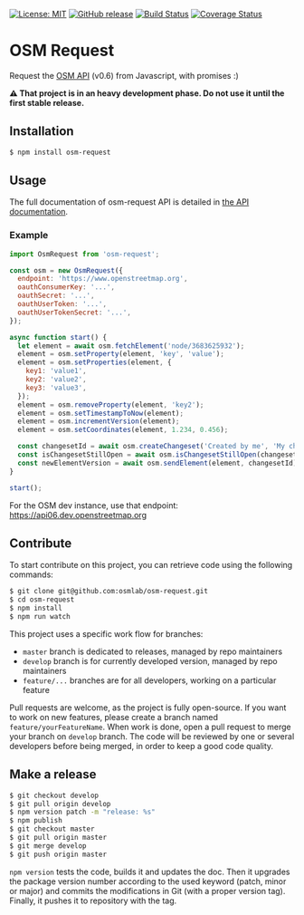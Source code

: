 [![License: MIT](https://img.shields.io/badge/license-MIT-blue.svg)](https://opensource.org/licenses/MIT)
[![GitHub release](https://img.shields.io/github/release/osmlab/osm-request.svg)](https://github.com/osmlab/osm-request/releases)
[![Build Status](https://api.travis-ci.org/osmlab/osm-request.svg?branch=develop)](http://travis-ci.org/osmlab/osm-request)
[![Coverage Status](https://coveralls.io/repos/github/osmlab/osm-request/badge.svg?branch=develop)](https://coveralls.io/github/osmlab/osm-request?branch=develop)

# OSM Request

Request the [OSM API](https://wiki.openstreetmap.org/wiki/API) (v0.6) from Javascript, with promises :)

**⚠ That project is in an heavy development phase. Do not use it until the first stable release.**


## Installation

```sh
$ npm install osm-request
```


## Usage

The full documentation of osm-request API is detailed in [the API documentation](API.md).

### Example

```javascript
import OsmRequest from 'osm-request';

const osm = new OsmRequest({
  endpoint: 'https://www.openstreetmap.org',
  oauthConsumerKey: '...',
  oauthSecret: '...',
  oauthUserToken: '...',
  oauthUserTokenSecret: '...',
});

async function start() {
  let element = await osm.fetchElement('node/3683625932');
  element = osm.setProperty(element, 'key', 'value');
  element = osm.setProperties(element, {
    key1: 'value1',
    key2: 'value2',
    key3: 'value3',
  });
  element = osm.removeProperty(element, 'key2');
  element = osm.setTimestampToNow(element);
  element = osm.incrementVersion(element);
  element = osm.setCoordinates(element, 1.234, 0.456);

  const changesetId = await osm.createChangeset('Created by me', 'My changeset comment');
  const isChangesetStillOpen = await osm.isChangesetStillOpen(changesetId);
  const newElementVersion = await osm.sendElement(element, changesetId);
}

start();
```

For the OSM dev instance, use that endpoint: https://api06.dev.openstreetmap.org


## Contribute

To start contribute on this project, you can retrieve code using the following commands:

```sh
$ git clone git@github.com:osmlab/osm-request.git
$ cd osm-request
$ npm install
$ npm run watch
```

This project uses a specific work flow for branches:

* `master` branch is dedicated to releases, managed by repo maintainers
* `develop` branch is for currently developed version, managed by repo maintainers
* `feature/...` branches are for all developers, working on a particular feature

Pull requests are welcome, as the project is fully open-source. If you want to work on new features, please create a branch named `feature/yourFeatureName`. When work is done, open a pull request to merge your branch on `develop` branch. The code will be reviewed by one or several developers before being merged, in order to keep a good code quality.


## Make a release

```sh
$ git checkout develop
$ git pull origin develop
$ npm version patch -m "release: %s"
$ npm publish
$ git checkout master
$ git pull origin master
$ git merge develop
$ git push origin master
```

`npm version` tests the code, builds it and updates the doc. Then it upgrades the package version number according to the used keyword (patch, minor or major) and commits the modifications in Git (with a proper version tag). Finally, it pushes it to repository with the tag.
